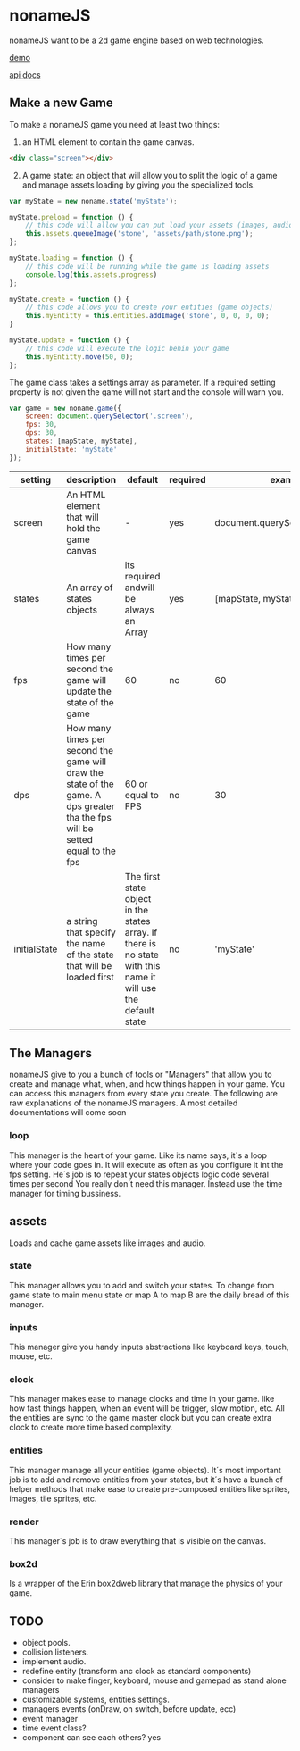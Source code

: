 # nonameJS

nonameJS want to be a 2d game engine based on web technologies.

[demo](https://germanbisurgi.github.io/nonameJS/)

[api docs](https://germanbisurgi.github.io/nonameJS/apidocs)


## Make a new Game

To make a nonameJS game you need at least two things:

1) an HTML element to contain the game canvas.

```html
<div class="screen"></div>
```

2) A game state: an object that will allow you to split the logic of a game and manage assets loading by giving you the specialized tools.

```javascript
var myState = new noname.state('myState');

myState.preload = function () {
    // this code will allow you can put load your assets (images, audio, ecc)
    this.assets.queueImage('stone', 'assets/path/stone.png');
};

myState.loading = function () {
    // this code will be running while the game is loading assets
    console.log(this.assets.progress)
};

myState.create = function () {
    // this code allows you to create your entities (game objects)
    this.myEntitty = this.entities.addImage('stone', 0, 0, 0, 0);
}

myState.update = function () {
    // this code will execute the logic behin your game
    this.myEntitty.move(50, 0);
};
```

The game class takes a settings array as parameter. If a required
setting property is not given the game will not start and the console will
warn you.

```javascript
var game = new noname.game({
    screen: document.querySelector('.screen'),
    fps: 30,
    dps: 30,
    states: [mapState, myState],
    initialState: 'myState'
});
```

<table>
    <thead>
        <tr>
            <th>setting</th>
            <th>description</th>
            <th>default</th>
            <th>required</th>
            <th>example</th>
        </tr>
    </thead>
    <tbody>
        <tr>
            <td>screen</td>
            <td>An HTML element that will hold the game canvas</td>
            <td> - </td>
            <td> yes </td>
            <td> document.querySelector('.screen')</td>
        </tr>
        <tr>
            <td>states</td>
            <td>An array of states objects</td>
            <td>its required andwill be always an Array</td>
            <td> yes</td>
            <td> [mapState, myState]</td>
        </tr>
        <tr>
            <td>fps</td>
            <td>How many times per second the game will update the state of the game</td>
            <td> 60 </td>
            <td> no</td>
            <td> 60</td>
        </tr>
        <tr>
            <td>dps</td>
            <td>How many times per second the game will draw the state of the game. A dps greater tha the fps will be setted equal to the fps</td>
            <td> 60 or equal to FPS</td>
            <td> no</td>
            <td> 30 </td>
        </tr>
        <tr>
            <td>initialState</td>
            <td>a string that specify the name of the state that will be loaded first</td>
            <td>The first state object in the states array. If there is no state with this name it will use the default state</td>
            <td> no</td>
            <td> 'myState'</td>
        </tr>
    </tbody>
</table>

## The Managers

nonameJS give to you a bunch of tools or "Managers" that allow you to create and manage what, when, and how things happen in your game. You can access this managers from every state you create. The following are raw explanations of the nonameJS managers. A most detailed documentations will come soon

### loop
This manager is the heart of your game. Like its name says, it´s a loop where your code goes in. It will execute as often as you configure it int the fps setting. He´s job is to repeat your states objects logic code several times per second You really don´t need this manager. Instead use the time manager for timing bussiness.

## assets
Loads and cache game assets like images and audio.

### state
This manager allows you to add and switch your states. To change from game state to main menu state or map A to map B are the daily bread of this manager.

### inputs
This manager give you handy inputs abstractions like keyboard keys, touch, mouse, etc.

### clock
This manager makes ease to manage clocks and time in your game. like how fast things happen, when an event will be trigger, slow motion, etc. All the entities are sync to the game master clock but you can create extra clock to create more time based complexity.

### entities
This manager manage all your entities (game objects). It´s most important job is to add and remove entities from your states, but it´s have a bunch of helper methods that make ease to create pre-composed entities like sprites, images, tile sprites, etc.

### render
This manager´s job is to draw everything that is visible on the canvas.

### box2d
Is a wrapper of the Erin box2dweb library that manage the physics of your game.

## TODO
* object pools.
* collision listeners.
* implement audio.
* redefine entity (transform anc clock as standard components)
* consider to make finger, keyboard, mouse and gamepad as stand alone managers
* customizable systems, entities settings.
* managers events (onDraw, on switch, before update, ecc)
* event manager
* time event class?
* component can see each others? yes
